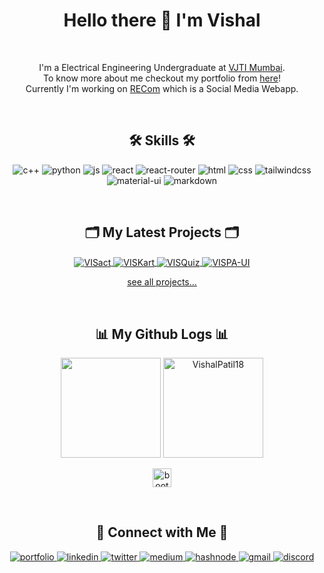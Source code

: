 <h1 align="center">Hello there 👋 I'm Vishal</h1>

<br>
<p align="center">
I'm a Electrical Engineering Undergraduate at <a href="https://vjti.ac.in" target="_blank">VJTI Mumbai</a>.<br> To know more about me checkout my portfolio from <a href="https://vishalpatil.me/" target="_blank">here</a>! <br>Currently I'm working on <a href="https://github.com/VishalPatil18/REcom" target="blank">RECom</a> which is a Social Media Webapp.
</p>

<br>

<h2 align="center">🛠 Skills 🛠</h2>
<p align="center">
  <img src="https://img.shields.io/badge/C%2B%2B-00599C?style=for-the-badge&logo=c%2B%2B&logoColor=white" alt="c++" />
  <img src="https://img.shields.io/badge/Python-3776AB?style=for-the-badge&logo=python&logoColor=white" alt="python" />
  <img src="https://img.shields.io/badge/JavaScript-F7DF1E?style=for-the-badge&logo=javascript&logoColor=black" alt="js" />
  <img src="https://img.shields.io/badge/React-20232A?style=for-the-badge&logo=react&logoColor=61DAFB" alt="react" />
  <img src="https://img.shields.io/badge/React_Router-CA4245?style=for-the-badge&logo=react-router&logoColor=white" alt="react-router" />
  <img src="https://img.shields.io/badge/HTML5-E34F26?style=for-the-badge&logo=html5&logoColor=white" alt="html" />
  <img src="https://img.shields.io/badge/CSS3-1572B6?style=for-the-badge&logo=css3&logoColor=white" alt="css" />
  <img src="https://img.shields.io/badge/Tailwind_CSS-38B2AC?style=for-the-badge&logo=tailwind-css&logoColor=white" alt="tailwindcss" />
  <img src="https://img.shields.io/badge/Material--UI-0081CB?style=for-the-badge&logo=material-ui&logoColor=white" alt="material-ui" />
  <img src="https://img.shields.io/badge/Markdown-000000?style=for-the-badge&logo=markdown&logoColor=white" alt="markdown" />
</p>

<br>

<h2 align="center">🗂️ My Latest Projects 🗂️</h2>
<p align="center">
  <a href="https://github.com/VishalPatil18/VISact" align="center">
    <img align="center" src="https://github-readme-stats.vercel.app/api/pin/?username=VishalPatil18&repo=VISact&show_icons=true&line_height=27&title_color=6aa6f8&text_color=8a919a&icon_color=6aa6f8&bg_color=22272e" align="center" alt="VISact" />
  </a>

  <a href="https://github.com/VishalPatil18/VISKart" align="center">
    <img align="center" src="https://github-readme-stats.vercel.app/api/pin/?username=VishalPatil18&repo=VISKart&show_icons=true&line_height=27&title_color=6aa6f8&text_color=8a919a&icon_color=6aa6f8&bg_color=22272e" align="center" alt="VISKart" />
  </a>

  <a href="https://github.com/VishalPatil18/VISQuiz" align="center">
    <img align="center" src="https://github-readme-stats.vercel.app/api/pin/?username=VishalPatil18&repo=VISQuiz&show_icons=true&line_height=27&title_color=6aa6f8&text_color=8a919a&icon_color=6aa6f8&bg_color=22272e" align="center" alt="VISQuiz" />
  </a>

  <a href="https://github.com/VishalPatil18/VISPA-UI-Docs" align="center">
    <img align="center" src="https://github-readme-stats.vercel.app/api/pin/?username=VishalPatil18&repo=VISPA-UI-Docs&show_icons=true&line_height=27&title_color=6aa6f8&text_color=8a919a&icon_color=6aa6f8&bg_color=22272e" align="center" alt="VISPA-UI" />
  </a>

  <br>

  <p align="center"><a href="https://github.com/VishalPatil18?tab=repositories">see all projects...</a></p>
</p>

<br>

<h2 align="center">📊 My Github Logs 📊</h2>
<p align="center">
  <img height="160em" src="https://github-readme-stats.vercel.app/api?username=VishalPatil18&show_icons=true&locale=en" />
  <img height="160em" src="https://github-readme-streak-stats.herokuapp.com/?user=VishalPatil18" alt="VishalPatil18" />
</p>
<p align="center">
  <img src="https://komarev.com/ghpvc/?username=VishalPatil18&color=orange&style=plastic" alt="bootstrap" height="30"/>
</p>

<br>

<h2 align="center">🚜 Connect with Me 🚜</h2>
<p align="center">
  <a href="https://vishalpatil.me/" target="_blank">
    <img src="https://img.shields.io/badge/vishalpatil.me-8B89CC?style=for-the-badge&logo=protonmail&logoColor=white" alt="portfolio" />
  </a>
  <a href="https://linkedin.com/in/vishalrameshpatil" target="_blank">
    <img src="https://img.shields.io/badge/vishalrameshpatil-0077B5?style=for-the-badge&logo=linkedin&logoColor=white" alt="linkedin" />
  <a href="https://twitter.com/vishalpatil1810" target="_blank">
    <img src="https://img.shields.io/badge/vishalpatil1810-1DA1F2?style=for-the-badge&logo=twitter&logoColor=white" alt="twitter" />
  </a>
  <a href="https://medium.com/@vishalpatil18" target="_blank">
    <img src="https://img.shields.io/badge/@vishalpatil18-12100E?style=for-the-badge&logo=medium&logoColor=white" alt="medium" />
  </a>
  <a href="https://vishalpatil.hashnode.dev/" target="_blank">
    <img src="https://img.shields.io/badge/vishalpatil.hashnode.dev-2962FF?style=for-the-badge&logo=hashnode&logoColor=white" alt="hashnode" />
  </a>
  <a href="mailto:vishalrp18100@gmail.com" target="_blank">
    <img src="https://img.shields.io/badge/vishalrp18100@gmail.com-D14836?style=for-the-badge&logo=gmail&logoColor=white" alt="gmail" />
  </a>
  <a href="https://discordapp.com/users/VishalPatil#3640" target="_blank">
    <img src="https://img.shields.io/badge/VishalPatil3640-7289DA?style=for-the-badge&logo=discord&logoColor=white" alt="discord" />
  </a>
</p>
